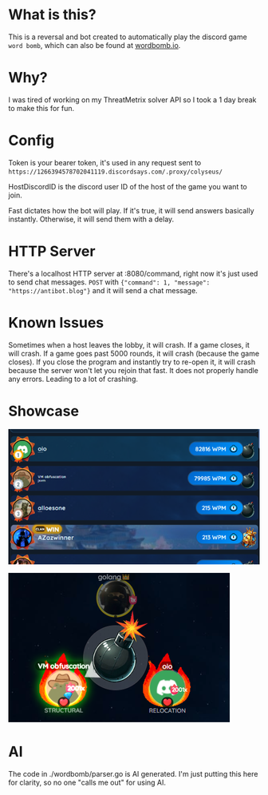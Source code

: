 # What is this?
This is a reversal and bot created to automatically play the discord game `word bomb`, which can also be found at [wordbomb.io](https://wordbomb.io).

# Why?
I was tired of working on my ThreatMetrix solver API so I took a 1 day break to make this for fun.

# Config
Token is your bearer token, it's used in any request sent to `https://1266394578702041119.discordsays.com/.proxy/colyseus/`

HostDiscordID is the discord user ID of the host of the game you want to join.

Fast dictates how the bot will play. If it's true, it will send answers basically instantly. Otherwise, it will send them with a delay.

# HTTP Server
There's a localhost HTTP server at :8080/command, right now it's just used to send chat messages. `POST` with `{"command": 1, "message": "https://antibot.blog"}` and it will send a chat message.

# Known Issues
Sometimes when a host leaves the lobby, it will crash. 
If a game closes, it will crash.
If a game goes past 5000 rounds, it will crash (because the game closes).
If you close the program and instantly try to re-open it, it will crash because the server won't let you rejoin that fast.
It does not properly handle any errors. Leading to a lot of crashing.

# Showcase
![WPM leaderboard spot](images/WPM.png)

![streak of 2000](images/2000.png)

# AI
The code in ./wordbomb/parser.go is AI generated. I'm just putting this here for clarity, so no one "calls me out" for using AI.